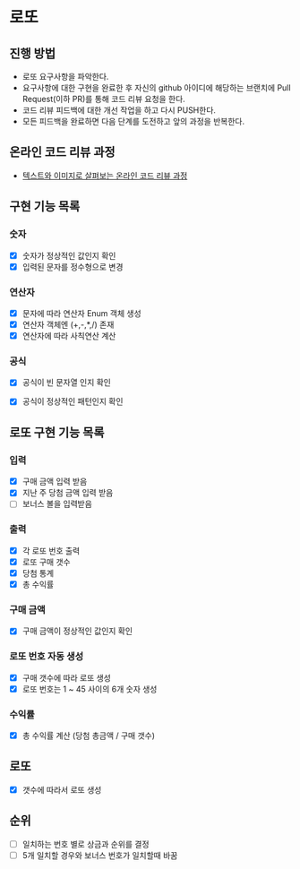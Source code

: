 # 로또
## 진행 방법
* 로또 요구사항을 파악한다.
* 요구사항에 대한 구현을 완료한 후 자신의 github 아이디에 해당하는 브랜치에 Pull Request(이하 PR)를 통해 코드 리뷰 요청을 한다.
* 코드 리뷰 피드백에 대한 개선 작업을 하고 다시 PUSH한다.
* 모든 피드백을 완료하면 다음 단계를 도전하고 앞의 과정을 반복한다.

## 온라인 코드 리뷰 과정
* [텍스트와 이미지로 살펴보는 온라인 코드 리뷰 과정](https://github.com/next-step/nextstep-docs/tree/master/codereview)


## 구현 기능 목록
### 숫자
- [x] 숫자가 정상적인 값인지 확인
- [x] 입력된 문자를 정수형으로 변경

### 연산자
- [x] 문자에 따라 연산자 Enum 객체 생성
- [x] 연산자 객체엔 (+,-,*,/) 존재
- [x] 연산자에 따라 사칙연산 계산

### 공식
- [x] 공식이 빈 문자열 인지 확인
- [x] 공식이 정상적인 패턴인지 확인


## 로또 구현 기능 목록
### 입력
- [X] 구매 금액 입력 받음
- [X] 지난 주 당첨 금액 입력 받음
- [ ] 보너스 볼을 입력받음

### 출력
- [X] 각 로또 번호 출력
- [X] 로또 구매 갯수
- [X] 당첨 통계
- [X] 총 수익률

### 구매 금액
- [X] 구매 금액이 정상적인 값인지 확인

### 로또 번호 자동 생성
- [X] 구매 갯수에 따라 로또 생성
- [X] 로또 번호는 1 ~ 45 사이의 6개 숫자 생성

### 수익률
- [X] 총 수익률 계산 (당첨 총금액 / 구매 갯수)

## 로또
- [X] 갯수에 따라서 로또 생성

## 순위
- [ ] 일치하는 번호 별로 상금과 순위를 결정
- [ ] 5개 일치할 경우와 보너스 번호가 일치할때 바꿈
